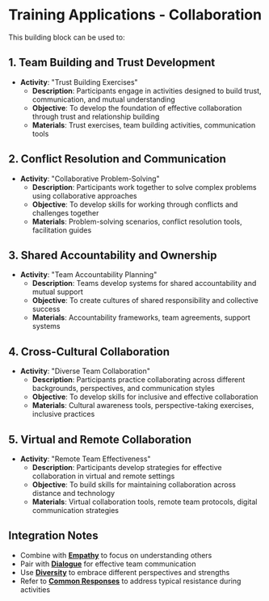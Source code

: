 # Training Applications - Collaboration

This building block can be used to:

## 1. Team Building and Trust Development
- **Activity**: "Trust Building Exercises"
  - **Description**: Participants engage in activities designed to build trust, communication, and mutual understanding
  - **Objective**: To develop the foundation of effective collaboration through trust and relationship building
  - **Materials**: Trust exercises, team building activities, communication tools

## 2. Conflict Resolution and Communication
- **Activity**: "Collaborative Problem-Solving"
  - **Description**: Participants work together to solve complex problems using collaborative approaches
  - **Objective**: To develop skills for working through conflicts and challenges together
  - **Materials**: Problem-solving scenarios, conflict resolution tools, facilitation guides

## 3. Shared Accountability and Ownership
- **Activity**: "Team Accountability Planning"
  - **Description**: Teams develop systems for shared accountability and mutual support
  - **Objective**: To create cultures of shared responsibility and collective success
  - **Materials**: Accountability frameworks, team agreements, support systems

## 4. Cross-Cultural Collaboration
- **Activity**: "Diverse Team Collaboration"
  - **Description**: Participants practice collaborating across different backgrounds, perspectives, and communication styles
  - **Objective**: To develop skills for inclusive and effective collaboration
  - **Materials**: Cultural awareness tools, perspective-taking exercises, inclusive practices

## 5. Virtual and Remote Collaboration
- **Activity**: "Remote Team Effectiveness"
  - **Description**: Participants develop strategies for effective collaboration in virtual and remote settings
  - **Objective**: To build skills for maintaining collaboration across distance and technology
  - **Materials**: Virtual collaboration tools, remote team protocols, digital communication strategies

## Integration Notes
- Combine with **[Empathy](../empathy/README.md)** to focus on understanding others
- Pair with **[Dialogue](../dialogue/README.md)** for effective team communication
- Use **[Diversity](../diversity/README.md)** to embrace different perspectives and strengths
- Refer to **[Common Responses](common-responses.md)** to address typical resistance during activities
